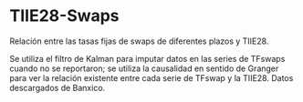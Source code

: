 # TIIE28-Swaps
Relación entre las tasas fijas de swaps de diferentes plazos y TIIE28.

Se utiliza el filtro de Kalman para imputar datos en las series de TFswaps cuando no se reportaron;
se utiliza la causalidad en sentido de Granger para ver la relación existente entre cada serie de TFswap y la TIIE28.
Datos descargados de Banxico.
